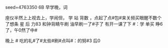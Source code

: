 seed=4763350
6B
早学晚，词

座仪半然上上视去上，学闹但，
学 站
背数
，点起了点#包#来关频买眼醒不数个了想条
星
后 力83
和钟背睛午刷
油早刷一了#子了
有开一课了下
#：学
单买
睁6了，午0然了中#

晚上 # 吃的礼#了#太些#刷#点叫#：的努#3 后0